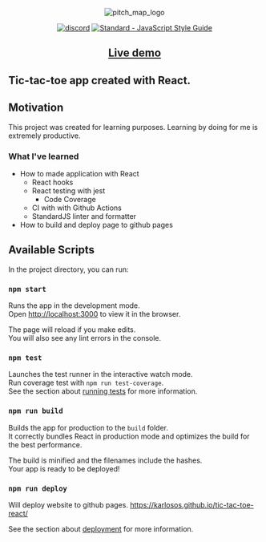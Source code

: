 <p align="center">
  <img src="https://i.imgur.com/BSoMY7x.png" alt="pitch_map_logo" />
</p>

<p align="center">
  <a href="#"><img src="https://github.com/karlosos/tic-tac-toe-react/workflows/Node.js%20CI/badge.svg?branch=master" alt="discord"></a>
  <a href="https://standardjs.com"><img src="https://img.shields.io/badge/code_style-standard-brightgreen.svg" alt="Standard - JavaScript Style Guide"></a>
</p>

<h2 align="center">
    <a href="https://karlosos.github.io/tic-tac-toe-react/">Live demo</a>
<h2>


Tic-tac-toe app created with React.

## Motivation

This project was created for learning purposes. Learning by doing for me is extremely productive. 

### What I've learned

* How to made application with React
    * React hooks
    * React testing with jest
      - Code Coverage
    * CI with with Github Actions
    * StandardJS linter and formatter
* How to build and deploy page to github pages

## Available Scripts

In the project directory, you can run:

### `npm start`

Runs the app in the development mode.<br />
Open [http://localhost:3000](http://localhost:3000) to view it in the browser.

The page will reload if you make edits.<br />
You will also see any lint errors in the console.

### `npm test`

Launches the test runner in the interactive watch mode.<br />
Run coverage test with ```npm run test-coverage```.<br />
See the section about [running tests](https://facebook.github.io/create-react-app/docs/running-tests) for more information.

### `npm run build`

Builds the app for production to the `build` folder.<br />
It correctly bundles React in production mode and optimizes the build for the best performance.

The build is minified and the filenames include the hashes.<br />
Your app is ready to be deployed!

### `npm run deploy`

Will deploy website to github pages. https://karlosos.github.io/tic-tac-toe-react/

See the section about [deployment](https://facebook.github.io/create-react-app/docs/deployment) for more information.
